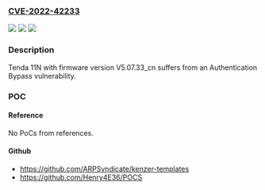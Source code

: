 ### [CVE-2022-42233](https://cve.mitre.org/cgi-bin/cvename.cgi?name=CVE-2022-42233)
![](https://img.shields.io/static/v1?label=Product&message=n%2Fa&color=blue)
![](https://img.shields.io/static/v1?label=Version&message=n%2Fa&color=blue)
![](https://img.shields.io/static/v1?label=Vulnerability&message=n%2Fa&color=brighgreen)

### Description

Tenda 11N with firmware version V5.07.33_cn suffers from an Authentication Bypass vulnerability.

### POC

#### Reference
No PoCs from references.

#### Github
- https://github.com/ARPSyndicate/kenzer-templates
- https://github.com/Henry4E36/POCS

